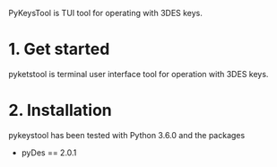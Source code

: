 PyKeysTool is TUI tool for operating with 3DES keys.

# 1. Get started

pyketstool is terminal user interface tool for operation with 3DES keys.

# 2. Installation

pykeystool has been tested with Python 3.6.0 and the packages
* pyDes == 2.0.1
